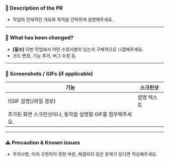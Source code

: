### 📄 Description of the PR

- 작업의 전체적인 개요와 목적을 간략하게 설명해주세요.

---

### 🔧 What has been changed?

- **[필수]** 이번 작업에서 어떤 수정사항이 있는지 구체적으로 나열해주세요.
- 코드 변경, 기능 추가, 버그 수정 등.

---

### 📸 Screenshots / GIFs (if applicable)

| 기능                                                        | 스크린샷    |
| ----------------------------------------------------------- | ----------- |
| ![GIF 설명](파일 경로)                                      | 설명 텍스트 |
| 추가된 화면 스크린샷이나, 동작을 설명할 GIF를 첨부해주세요. |

---

### ⚠️ Precaution & Known issues

- 주의사항, 미처 구현하지 못한 부분, 해결되지 않은 문제가 있다면 작성해주세요.
